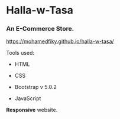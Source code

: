 # Halla-w-Tasa

### An E-Commerce Store.

https://mohamedfiky.github.io/halla-w-tasa/

Tools used: 

- HTML

- CSS

- Bootstrap v 5.0.2

- JavaScript

**Responsive** website.
